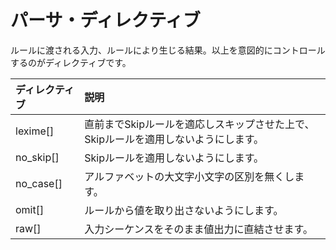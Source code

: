 # パーサ・ディレクティブ

ルールに渡される入力、ルールにより生じる結果。以上を意図的にコントロールするのがディレクティブです。

| ディレクティブ | 説明 |
|:--|:--|
| lexime[] | 直前までSkipルールを適応しスキップさせた上で、Skipルールを適用しないようにします。 |
| no_skip[] | Skipルールを適用しないようにします。|
| no_case[] | アルファベットの大文字小文字の区別を無くします。|
| omit[] | ルールから値を取り出さないようにします。|
| raw[] | 入力シーケンスをそのまま値出力に直結させます。|

